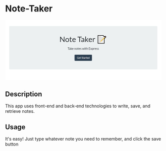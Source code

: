 # Note-Taker

![This is an image of the website](./img/ss.PNG)

## Description
This app uses front-end and back-end technologies to write, save, and retrieve notes.

## Usage
It's easy! Just type whatever note you need to remember, and click the save button